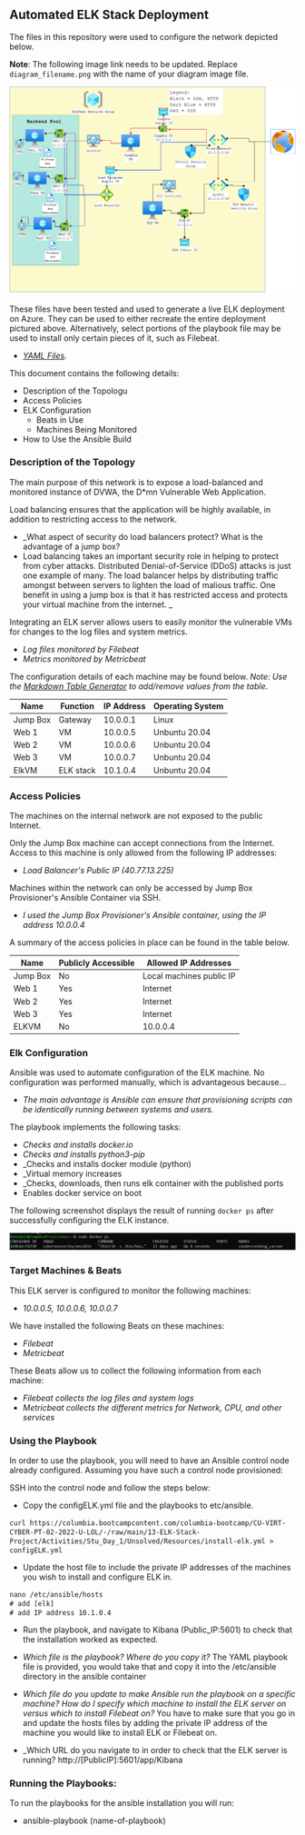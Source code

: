 ## Automated ELK Stack Deployment

The files in this repository were used to configure the network depicted below.

**Note**: The following image link needs to be updated. Replace `diagram_filename.png` with the name of your diagram image file.  

 ![Toplogy](Diagrams/Final_Topology.png)

These files have been tested and used to generate a live ELK deployment on Azure. They can be used to either recreate the entire deployment pictured above. Alternatively, select portions of the playbook file may be used to install only certain pieces of it, such as Filebeat.

  - _[YAML Files](Ansible)._

This document contains the following details:
- Description of the Topologu
- Access Policies
- ELK Configuration
  - Beats in Use
  - Machines Being Monitored
- How to Use the Ansible Build


### Description of the Topology

The main purpose of this network is to expose a load-balanced and monitored instance of DVWA, the D*mn Vulnerable Web Application.

Load balancing ensures that the application will be highly available, in addition to restricting access to the network.
- _What aspect of security do load balancers protect? What is the advantage of a jump box?
- Load balancing takes an important security role in helping to protect from cyber attacks. Distributed Denial-of-Service (DDoS) attacks is just one example of many. The load balancer helps by distributing traffic amongst between servers to lighten the load of malious traffic. One benefit in using a jump box is that it has restricted access and protects your virtual machine from the internet. _

Integrating an ELK server allows users to easily monitor the vulnerable VMs for changes to the log files and system metrics. 
- _Log files monitored by Filebeat_
- _Metrics monitored by Metricbeat_

The configuration details of each machine may be found below.
_Note: Use the [Markdown Table Generator](http://www.tablesgenerator.com/markdown_tables) to add/remove values from the table_.

| Name     | Function | IP Address | Operating System |
|----------|----------|------------|------------------|
| Jump Box | Gateway  | 10.0.0.1   | Linux            |
| Web 1    | VM       | 10.0.0.5   | Unbuntu 20.04    |
| Web 2    | VM       | 10.0.0.6   | Unbuntu 20.04    |
| Web 3    | VM       | 10.0.0.7   | Unbuntu 20.04    |
| ElkVM    |ELK stack | 10.1.0.4   | Unbuntu 20.04    |

### Access Policies

The machines on the internal network are not exposed to the public Internet. 

Only the Jump Box machine can accept connections from the Internet. Access to this machine is only allowed from the following IP addresses:
- _Load Balancer's Public IP (40.77.13.225)_

Machines within the network can only be accessed by Jump Box Provisioner's Ansible Container via SSH.
- _I used the Jump Box Provisioner's Ansible container, using the IP address 10.0.0.4_

A summary of the access policies in place can be found in the table below.

| Name     | Publicly Accessible | Allowed IP Addresses    |
|----------|---------------------|-------------------------|
| Jump Box | No                  |Local machines public IP |
|  Web 1   | Yes                 |    Internet             |
|  Web 2   | Yes                 |    Internet             |
|  Web 3   | Yes                 |    Internet             |
|  ELKVM   |  No                 |    10.0.0.4             |

### Elk Configuration

Ansible was used to automate configuration of the ELK machine. No configuration was performed manually, which is advantageous because...
- _The main advantage is Ansible can ensure that provisioning scripts can be identically running between systems and users._

The playbook implements the following tasks:
- _Checks and installs docker.io_
- _Checks and installs python3-pip_
- _Checks and installs docker module (python)
- _Virtual memory increases
- _Checks, downloads, then runs elk container with the published ports
- Enables docker service on boot

The following screenshot displays the result of running `docker ps` after successfully configuring the ELK instance.

![Docker Container List](Images/Docker_PS_Container.jpg)

### Target Machines & Beats
This ELK server is configured to monitor the following machines:
- _10.0.0.5, 10.0.0.6, 10.0.0.7_

We have installed the following Beats on these machines:
- _Filebeat_
- _Metricbeat_

These Beats allow us to collect the following information from each machine:
- _Filebeat collects the log files and system logs_
- _Metricbeat collects the different metrics for Network, CPU, and other services_

### Using the Playbook
In order to use the playbook, you will need to have an Ansible control node already configured. Assuming you have such a control node provisioned: 

SSH into the control node and follow the steps below:
- Copy the configELK.yml file and the playbooks to etc/ansible.
```
curl https://columbia.bootcampcontent.com/columbia-bootcamp/CU-VIRT-CYBER-PT-02-2022-U-LOL/-/raw/main/13-ELK-Stack-Project/Activities/Stu_Day_1/Unsolved/Resources/install-elk.yml > configELK.yml
```
- Update the host file to include the private IP addresses of the machines you wish to install and configure ELK in.
```
nano /etc/ansible/hosts
# add [elk]
# add IP address 10.1.0.4
```
- Run the playbook, and navigate to Kibana (Public_IP:5601) to check that the installation worked as expected.


- _Which file is the playbook? Where do you copy it?_
   The YAML playbook file is provided, you would take that and copy it into the /etc/ansible directory in the ansible container
   
- _Which file do you update to make Ansible run the playbook on a specific machine? How do I specify which machine to install the ELK server on versus which to install Filebeat on?_
  You have to make sure that you go in and update the hosts files by adding the private IP address of the machine you would like to install ELK or Filebeat on.
  
- _Which URL do you navigate to in order to check that the ELK server is running?
   http://[PublicIP]:5601/app/Kibana
### Running the Playbooks:
To run the playbooks for the ansible installation you will run:
 - ansible-playbook (name-of-playbook)
